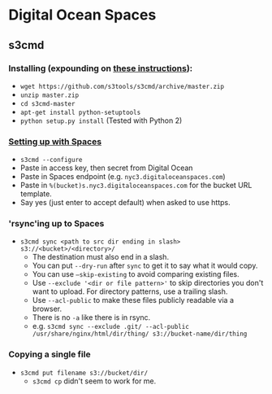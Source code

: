 # Digital Ocean Spaces

## s3cmd

### Installing (expounding on [these instructions](https://s3tools.org/download)):

- `wget https://github.com/s3tools/s3cmd/archive/master.zip`
- `unzip master.zip`
- `cd s3cmd-master`
- `apt-get install python-setuptools`
- `python setup.py install` (Tested with Python 2)

### [Setting up with Spaces](https://www.digitalocean.com/docs/spaces/resources/s3cmd/)

- `s3cmd --configure`
- Paste in access key, then secret from Digital Ocean
- Paste in Spaces endpoint (e.g. `nyc3.digitaloceanspaces.com`)
- Paste in `%(bucket)s.nyc3.digitaloceanspaces.com` for the bucket URL template.
- Say yes (just enter to accept default) when asked to use https.

### 'rsync'ing up to Spaces

- `s3cmd sync <path to src dir ending in slash> s3://<bucket>/<directory>/`
  - The destination must also end in a slash.
  - You can put `--dry-run` after `sync` to get it to say what it would copy.
  - You can use `—skip-existing` to avoid comparing existing files.
  - Use `--exclude '<dir or file pattern>'` to skip directories you don't want to upload. For directory patterns, use a trailing slash.
  - Use `--acl-public` to make these files publicly readable via a browser.
  - There is no `-a` like there is in rsync.
  - e.g. `s3cmd sync --exclude .git/ --acl-public /usr/share/nginx/html/dir/thing/ s3://bucket-name/dir/thing
`

### Copying a single file

- `s3cmd put filename s3://bucket/dir/`
  - `s3cmd cp` didn't seem to work for me.
